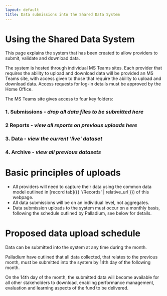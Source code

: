```yaml
---
layout: default
title: Data submissions into the Shared Data System
---
```


# Using the Shared Data System
This page explains the system that has been created to allow providers to submit, validate and download data. 

The system is hosted through individual MS Teams sites. Each provider that requires the ability to upload and download data will be provided an MS Teams site, with access given to those that require the ability to upload and download data. Access requests for log-in details must be approved by the Home Office.

The MS Teams site gives access to four key folders:

### 1. Submissions - *drop all data files to be submitted here* 
### 2  Reports - *view all reports on previous uploads here*  
### 3. Data - *view the current 'live' dataset*
### 4. Archive - *view all previous datasets*  

# Basic principles of uploads

* All providers will need to capture their data using the common data model outlined in [record tab]({{ '/Records' | relative_url }}) of this webpage.
* All data submissions will be on an individual level, not aggregates.
* Data submission uploads to the system must occur on a monthly basis, following the schedule outlined by Palladium, see below for details. 


# Proposed data upload schedule

Data can be submitted into the system at any time during the month. 

Palladium have outlined that all data collected, that relates to the previous month, must be submitted into the system by 14th day of the following month. 

On the 14th day of the month, the submitted data will become available for all other stakeholders to download,  enabling performance management, evaluation and learning aspects of the fund to be delivered.



